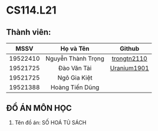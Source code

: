 # CS114.L21
## Thành viên:
| MSSV      | Họ và Tên          | Github|
| :-------------: |:-------------:|:-------------:|
| 19522410      | Nguyễn Thành Trọng |[trongtn2110](https://github.com/trongtn2110)|
| 19521725     | Đào Văn Tài      |[Uranium1901](https://github.com/Uranium1901)|
| 19521725 | Ngô Gia Kiệt      |
| 19521388 | Hoàng Tiến Dũng      |
## ĐỒ ÁN MÔN HỌC
1. Tên đồ án: SỐ HOÁ TỦ SÁCH
